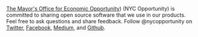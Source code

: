 [The Mayor's Office for Economic Opportunity](http://nyc.gov/opportunity)) (NYC Opportunity) is committed to sharing open source software that we use in our products. Feel free to ask questions and share feedback. Follow @nycopportunity on [Twitter](https://twitter.com/nycopportunity), [Facebook](https://www.facebook.com/NYCOpportunity/), [Medium](https://medium.com/@nycopportunity), and [Github](https://github.com/orgs/CityOfNewYork/teams/nycopportunity).
